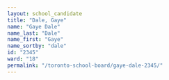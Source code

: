 ```yaml
---
layout: school_candidate
title: "Dale, Gaye"
name: "Gaye Dale"
name_last: "Dale"
name_first: "Gaye"
name_sortby: "dale"
id: "2345"
ward: "18"
permalink: "/toronto-school-board/gaye-dale-2345/"
---
```

